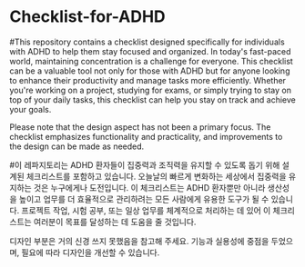 # Checklist-for-ADHD

#This repository contains a checklist designed specifically for individuals with ADHD to help them stay focused and organized. In today's fast-paced world, maintaining concentration is a challenge for everyone. This checklist can be a valuable tool not only for those with ADHD but for anyone looking to enhance their productivity and manage tasks more efficiently. Whether you're working on a project, studying for exams, or simply trying to stay on top of your daily tasks, this checklist can help you stay on track and achieve your goals.

Please note that the design aspect has not been a primary focus. The checklist emphasizes functionality and practicality, and improvements to the design can be made as needed.

#이 레파지토리는 ADHD 환자들이 집중력과 조직력을 유지할 수 있도록 돕기 위해 설계된 체크리스트를 포함하고 있습니다. 오늘날의 빠르게 변화하는 세상에서 집중력을 유지하는 것은 누구에게나 도전입니다. 이 체크리스트는 ADHD 환자뿐만 아니라 생산성을 높이고 업무를 더 효율적으로 관리하려는 모든 사람에게 유용한 도구가 될 수 있습니다. 프로젝트 작업, 시험 공부, 또는 일상 업무를 체계적으로 처리하는 데 있어 이 체크리스트는 여러분이 목표를 달성하는 데 도움을 줄 것입니다.

디자인 부분은 거의 신경 쓰지 못했음을 참고해 주세요. 기능과 실용성에 중점을 두었으며, 필요에 따라 디자인을 개선할 수 있습니다.
